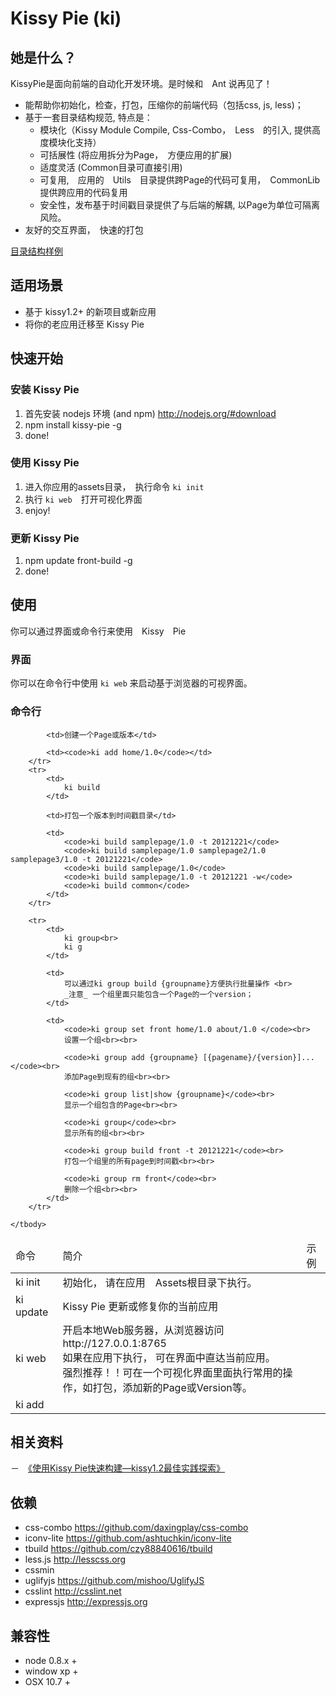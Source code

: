 # Kissy Pie (ki)

## 她是什么？

KissyPie是面向前端的自动化开发环境。是时候和　Ant 说再见了！

- 能帮助你初始化，检查，打包，压缩你的前端代码（包括css, js, less)；
- 基于一套目录结构规范, 特点是：
    - 模块化（Kissy Module Compile, Css-Combo，　Less　的引入, 提供高度模块化支持）
    - 可括展性 (将应用拆分为Page，　方便应用的扩展)
    - 适度灵活 (Common目录可直接引用)
    - 可复用,　应用的　Utils　目录提供跨Page的代码可复用，　CommonLib 提供跨应用的代码复用
    - 安全性，发布基于时间戳目录提供了与后端的解耦, 以Page为单位可隔离风险。
- 友好的交互界面，　快速的打包

[目录结构样例](https://github.com/maxbbn/front-build/tree/kissy-pie-m/sample-project)

## 适用场景

- 基于 kissy1.2+ 的新项目或新应用
- 将你的老应用迁移至 Kissy Pie

## 快速开始

### 安装 Kissy Pie

1. 首先安装 nodejs 环境 (and npm) http://nodejs.org/#download
2. npm install kissy-pie -g
3. done!

### 使用 Kissy Pie
1. 进入你应用的assets目录，　执行命令 `ki init`
2. 执行 `ki web`　打开可视化界面
3. enjoy!

### 更新 Kissy Pie

1. npm update front-build -g
2. done!


## 使用
你可以通过界面或命令行来使用　Kissy　Pie

### 界面

你可以在命令行中使用 `ki web` 来启动基于浏览器的可视界面。

### 命令行

<table>
    <thead>
        <tr>
            <td>命令</td>
            <td>简介</td>
            <td>示例</td>
        </tr>
    </thead>
    <tbody>
        <tr>
            <td>ki init</td>
            <td>初始化， 请在应用　Assets根目录下执行。</td>
            <td></td>
        </tr>
        <tr>
            <td>ki update</td>
            <td>Kissy Pie 更新或修复你的当前应用</td>
            <td></td>
        </tr>
        <tr>
            <td>ki web</td>
            <td>开启本地Web服务器，从浏览器访问 http://127.0.0.1:8765<br>
                如果在应用下执行， 可在界面中直达当前应用。<br>
                强烈推荐！！可在一个可视化界面里面执行常用的操作，如打包，添加新的Page或Version等。 </td>
            <td></td>
        </tr>
        <tr>
            <td>ki add</td>
            
            <td>创建一个Page或版本</td>
            
            <td><code>ki add home/1.0</code></td>
        </tr>
        <tr>
            <td>
                ki build
            </td>
            
            <td>打包一个版本到时间戳目录</td>
            
            <td>
                <code>ki build samplepage/1.0 -t 20121221</code>
                <code>ki build samplepage/1.0 samplepage2/1.0 samplepage3/1.0 -t 20121221</code>
                <code>ki build samplepage/1.0</code>
                <code>ki build samplepage/1.0 -t 20121221 -w</code>
                <code>ki build common</code>
            </td>
        </tr>

        <tr>
            <td>
                ki group<br>
                ki g
            </td>

            <td>
                可以通过ki group build {groupname}方便执行批量操作 <br>
                _注意_ 一个组里面只能包含一个Page的一个version；
            </td>
            
            <td>
                <code>ki group set front home/1.0 about/1.0 </code><br>
                设置一个组<br><br>
                
                <code>ki group add {groupname} [{pagename}/{version}]...</code><br>
                添加Page到现有的组<br><br>
                
                <code>ki group list|show {groupname}</code><br>
                显示一个组包含的Page<br><br>
                
                <code>ki group</code><br>
                显示所有的组<br><br>
                
                <code>ki group build front -t 20121221</code><br>
                打包一个组里的所有page到时间戳<br><br>
                
                <code>ki group rm front</code><br>
                删除一个组<br><br>
            </td>
        </tr>

    </tbody>
</table>





## 相关资料
－　[《使用Kissy Pie快速构建—kissy1.2最佳实践探索》](http://www.36ria.com/5536)

## 依赖

- css-combo https://github.com/daxingplay/css-combo
- iconv-lite https://github.com/ashtuchkin/iconv-lite
- tbuild https://github.com/czy88840616/tbuild
- less.js http://lesscss.org
- cssmin 
- uglifyjs https://github.com/mishoo/UglifyJS
- csslint http://csslint.net
- expressjs http://expressjs.org


## 兼容性

* node 0.8.x +
* window xp +
* OSX 10.7 +
